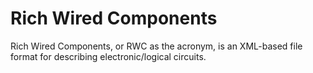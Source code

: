 Rich Wired Components
=====================

Rich Wired Components, or RWC as the acronym, is an XML-based file format for describing electronic/logical circuits.
